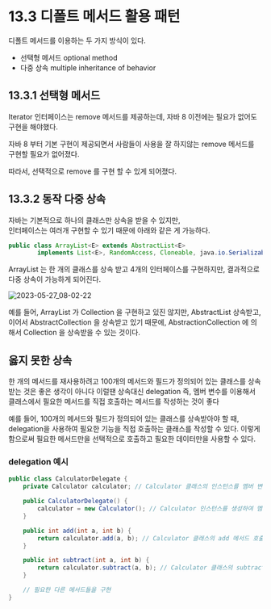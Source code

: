 # 13.3 디폴트 메서드 활용 패턴

디폴트 메서드를 이용하는 두 가지 방식이 있다.

- 선택형 메서드 optional method
- 다중 상속 multiple inheritance of behavior

## 13.3.1 선택형 메서드

Iterator 인터페이스는 remove 메서드를 제공하는데,
자바 8 이전에는 필요가 없어도 구현을 해야했다.

자바 8 부터 기본 구현이 제공되면서
사람들이 사용을 잘 하지않는 remove 메서드를 구현할 필요가 없어졌다.

따라서, 선택적으로 remove 를 구현 할 수 있게 되어졌다.

## 13.3.2 동작 다중 상속

자바는 기본적으로 하나의 클래스만 상속을 받을 수 있지만,   
인터페이스는 여러개 구현할 수 있기 때문에 아래와 같은 게 가능하다.

```java
public class ArrayList<E> extends AbstractList<E>
        implements List<E>, RandomAccess, Cloneable, java.io.Serializable
```

ArrayList 는 한 개의 클래스를 상속 받고 4개의 인터페이스를 구현하지만,
결과적으로 다중 상속이 가능하게 되어진다.

![2023-05-27_08-02-22](https://github.com/java-piledrivers/modern-java-in-action/assets/59721293/4a7e7b27-5a46-4af0-b1e7-f6a6d4fba46d)

예를 들어, ArrayList 가 Collection 을 구현하고 있진 않지만,
AbstractList 상속받고, 이어서 AbstractCollection 을 상속받고 있기 때문에,
AbstractionCollection 에 의해서 Collection 을 상속받을 수 있는 것이다.


## 옳지 못한 상속

한 개의 메서드를 재사용하려고 100개의 메서드와 필드가 정의되어 있는 클래스를 상속받는 것은 좋은 생각이 아니다
이럴땐 상속대신 delegation 즉, 멤버 변수를 이용해서 클래스에서 필요한 메서드를 직접 호출하는 메서드를 작성하는 것이 좋다

예를 들어, 100개의 메서드와 필드가 정의되어 있는 클래스를 상속받아야 할 때, delegation을 사용하여 필요한 기능을 직접 호출하는 클래스를 작성할 수 있다.
이렇게 함으로써 필요한 메서드만을 선택적으로 호출하고 필요한 데이터만을 사용할 수 있다.

### delegation 예시

```java
public class CalculatorDelegate {
    private Calculator calculator; // Calculator 클래스의 인스턴스를 멤버 변수로 가짐

    public CalculatorDelegate() {
        calculator = new Calculator(); // Calculator 인스턴스를 생성하여 멤버 변수에 할당
    }

    public int add(int a, int b) {
        return calculator.add(a, b); // Calculator 클래스의 add 메서드 호출
    }

    public int subtract(int a, int b) {
        return calculator.subtract(a, b); // Calculator 클래스의 subtract 메서드 호출
    }

    // 필요한 다른 메서드들을 구현
}
```

